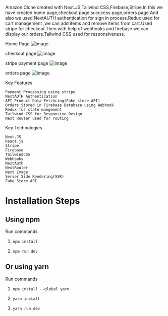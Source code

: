Amazon Clone created with Next.JS,Tailwind CSS,Firebase,Stripe.In this we have created home page,checkout page,succcess page,orders page.And also we used NextAUTH authentication for sign in process.Redux used for cart management ,we can add items and remove items from cart.Used stripe for checkout.Then with help of webhooks and firebase we can display our orders.Tailwind CSS used for responsiveness.

Home Page
![image](https://user-images.githubusercontent.com/34640475/130044200-cbf7db25-6390-4bad-8050-07874216783e.png)

checkout page
![image](https://user-images.githubusercontent.com/34640475/130044354-021ba00c-3900-42e3-9189-2f535dcbb948.png)

stripe payment page
![image](https://user-images.githubusercontent.com/34640475/130044483-ff16e10b-461e-4bd0-a517-197e8a534031.png)

orders page
![image](https://user-images.githubusercontent.com/34640475/130044575-b23b31fb-b294-4f2b-95dc-ec7bbaa4dbe6.png)

Key Features


    Payment Processing using stripe
    NextAUTH Authentication
    API Product Data Fetchcing(Fake store API)
    Orders Stored in Firebase Database using Webhook
    Redux for state mangement
    Tailwind CSS for Responsive Design
    Next Router used for routing
    
Key Technologies

  
    Next.JS
    React.js
    Stripe
    Firebase
    TailwindCSS
    Webhooks
    NextAuth
    NextRouter
    Next Image
    Server Side Rendering(SSR)
    Fake Store API




# Installation Steps



## Using npm

Run commands

1) ```npm install```


2) ```npm run dev```


## Or using yarn

Run commands 

1) ```npm install --global yarn```

2) ```yarn install```

3) ```yarn run dev```


